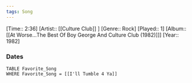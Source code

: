 ```yaml
---
tags: Song  
---
```

[Time:: 2:36]
[Artist:: [[Culture Club]] ]
[Genre:: Rock]
[Played:: 1]
[Album:: [[At Worse...The Best Of Boy George And Culture Club (1982)]]]
[Year:: 1982]
### Dates
````dataview
TABLE Favorite_Song
WHERE Favorite_Song = [[I'll Tumble 4 Ya]]
````